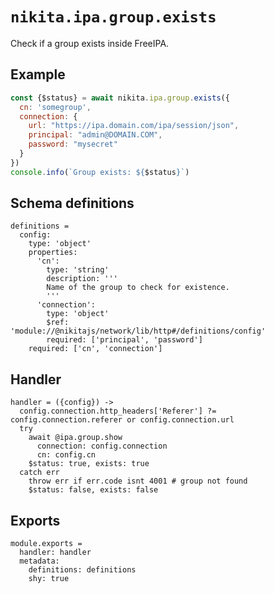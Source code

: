 
# `nikita.ipa.group.exists`

Check if a group exists inside FreeIPA.

## Example

```js
const {$status} = await nikita.ipa.group.exists({
  cn: 'somegroup',
  connection: {
    url: "https://ipa.domain.com/ipa/session/json",
    principal: "admin@DOMAIN.COM",
    password: "mysecret"
  }
})
console.info(`Group exists: ${$status}`)
```

## Schema definitions

    definitions =
      config:
        type: 'object'
        properties:
          'cn':
            type: 'string'
            description: '''
            Name of the group to check for existence.
            '''
          'connection':
            type: 'object'
            $ref: 'module://@nikitajs/network/lib/http#/definitions/config'
            required: ['principal', 'password']
        required: ['cn', 'connection']

## Handler

    handler = ({config}) ->
      config.connection.http_headers['Referer'] ?= config.connection.referer or config.connection.url
      try
        await @ipa.group.show
          connection: config.connection
          cn: config.cn
        $status: true, exists: true
      catch err
        throw err if err.code isnt 4001 # group not found
        $status: false, exists: false
      

## Exports

    module.exports =
      handler: handler
      metadata:
        definitions: definitions
        shy: true
